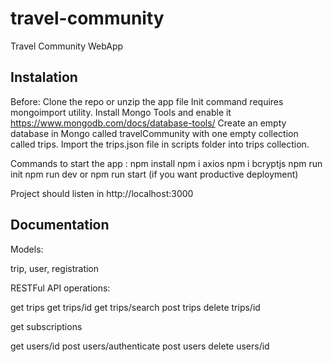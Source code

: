 # travel-community

Travel Community WebApp

## Instalation

Before:
Clone the repo or unzip the app file
Init command requires mongoimport utility. Install Mongo Tools and enable it https://www.mongodb.com/docs/database-tools/
Create an empty database in Mongo called travelCommunity with one empty collection called trips. 
Import the trips.json file in scripts folder into trips collection.

Commands to start the app :
npm install
npm i axios 
npm i bcryptjs
npm run init
npm run dev or npm run start (if you want productive deployment)

Project should listen in http://localhost:3000

## Documentation

Models: 

trip, user, registration

RESTFul API operations:

get trips
get trips/id
get trips/search
post trips
delete trips/id

get subscriptions

get users/id
post users/authenticate
post users
delete users/id

